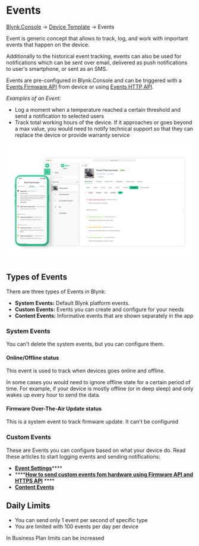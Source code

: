 # Events

[Blynk.Console](../../console-overview.md) -> [Device Template](../) -> Events

Event is generic concept that allows to track, log, and work with important events that happen on the device.&#x20;

Additionally to the historical event tracking, events can also be used for notifications which can be sent over email, delivered as push notifications to user's smartphone, or sent as an SMS.

Events are pre-configured in Blynk.Console and can be triggered with a [Events Firmware API](../../../blynk.edgent-firmware-api/log-event.md) from device or using [Events HTTP API](../../../blynk.cloud/trigger-events-api.md).

_Examples of an Event:_

* Log a moment when a temperature reached a certain threshold and send a notification to selected users
* Track total working hours of the device. If it approaches or goes beyond a max value, you would need to notify technical support so that they can replace the device or provide warranty service



![Events list in the template](../../../.gitbook/assets/events.png)



## Types of Events

There are three types of Events in Blynk:&#x20;

* **System Events:** Default Blynk platform events.&#x20;
* **Custom Events:** Events you can create and configure for your needs
* **Content Events:** Informative events that are shown separately in the app

### System Events

You can't delete the system events, but you can configure them.

#### Online/Offline status

This event is used to track when devices goes online and offline.

In some cases you would need to ignore offline state for a certain period of time. For example, if your device is mostly offline (or in deep sleep) and only wakes up every hour to send the data.



#### Firmware Over-The-Air Update status

This is a system event to track firmware update. It can't be configured



### Custom Events

These are Events you can configure based on what your device do. Read these articles to start logging events and sending notifications:&#x20;

* [**Event Settings**](custom-events/events-general-setting.md)****
* ****[**How to send custom events fom hardware using Firmware API and HTTPS API**](custom-events/events--how-to-log-events.md) ****&#x20;
* ****[**Content Events**](custom-events/events-content-events.md)****





## Daily Limits

* You can send only 1 event per second of specific type
* You are limited with 100 events per day per device

In Business Plan limits can be increased
